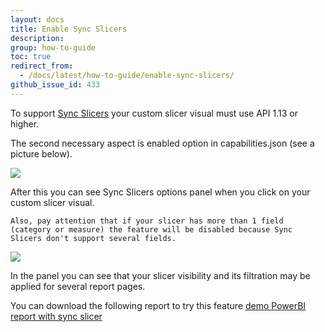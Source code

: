 ```yaml
---
layout: docs
title: Enable Sync Slicers
description: 
group: how-to-guide
toc: true
redirect_from:
  - /docs/latest/how-to-guide/enable-sync-slicers/
github_issue_id: 433
---
```


To support [Sync Slicers](https://docs.microsoft.com/en-us/power-bi/desktop-slicers) your custom slicer visual must use API 1.13 or higher.

The second necessary aspect is enabled option in capabilities.json (see a picture below).

![](../images/enabled-sync-slicer-in-capabilities.png)

After this you can see Sync Slicers options panel when you click on your custom slicer visual.

`Also, pay attention that if your slicer has more than 1 field (category or measure) the feature will be disabled because Sync Slicers don't support several fields.`

![](../images/sync-slicers-panel.png)

In the panel you can see that your slicer visibility and its filtration may be applied for several report pages.

You can download the following report to try this feature [demo PowerBI report with sync slicer](../images/SampleSlicerSync.pbix)


